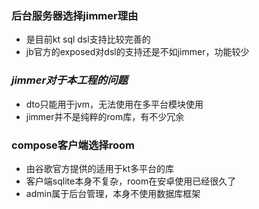 ### 后台服务器选择jimmer理由

- 是目前kt sql dsl支持比较完善的
- jb官方的exposed对dsl的支持还是不如jimmer，功能较少


### *jimmer对于本工程的问题*

- dto只能用于jvm，无法使用在多平台模块使用
- jimmer并不是纯粹的rom库，有不少冗余


### compose客户端选择room
- 由谷歌官方提供的适用于kt多平台的库
- 客户端sqlite本身不复杂，room在安卓使用已经很久了
- admin属于后台管理，本身不使用数据库框架
